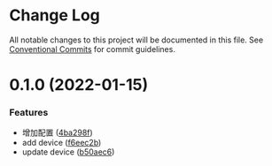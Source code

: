 # Change Log

All notable changes to this project will be documented in this file.
See [Conventional Commits](https://conventionalcommits.org) for commit guidelines.

# 0.1.0 (2022-01-15)


### Features

* 增加配置 ([4ba298f](https://github.com/frorz1/lerna-pnpm/commit/4ba298f6b7fa3feb851e71a950cb71924fc1c340))
* add device ([f6eec2b](https://github.com/frorz1/lerna-pnpm/commit/f6eec2ba1c58f25ddf85d30c4b96661b5a0b0aea))
* update device ([b50aec6](https://github.com/frorz1/lerna-pnpm/commit/b50aec6813946088d646ca072508014c594309cc))
